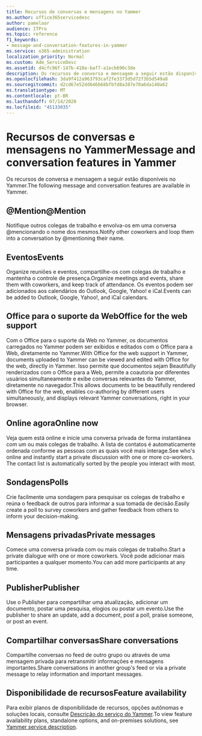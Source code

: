 ```yaml
---
title: Recursos de conversas e mensagens no Yammer
ms.author: office365servicedesc
author: pamelaar
audience: ITPro
ms.topic: reference
f1_keywords:
- message-and-conversation-features-in-yammer
ms.service: o365-administration
localization_priority: Normal
ms.custom: Adm_ServiceDesc
ms.assetid: d4cfc96f-147b-410a-baf7-a1ecb690c3de
description: Os recursos de conversa e mensagem a seguir estão disponíveis no Yammer.
ms.openlocfilehash: 3da9f412a963793caf2fe3373d5d72f3b5d549a8
ms.sourcegitcommit: d2cd67e52dd646b68bfbfd8a387e70a6da140a62
ms.translationtype: MT
ms.contentlocale: pt-BR
ms.lasthandoff: 07/14/2020
ms.locfileid: "45133035"
---
```

# <a name="message-and-conversation-features-in-yammer"></a><span data-ttu-id="cd202-103">Recursos de conversas e mensagens no Yammer</span><span class="sxs-lookup"><span data-stu-id="cd202-103">Message and conversation features in Yammer</span></span>

<span data-ttu-id="cd202-104">Os recursos de conversa e mensagem a seguir estão disponíveis no Yammer.</span><span class="sxs-lookup"><span data-stu-id="cd202-104">The following message and conversation features are available in Yammer.</span></span>
  
## <a name="mention"></a><span data-ttu-id="cd202-105">@Mention</span><span class="sxs-lookup"><span data-stu-id="cd202-105">@Mention</span></span>

<span data-ttu-id="cd202-106">Notifique outros colegas de trabalho e envolva-os em uma conversa @mencionando o nome dos mesmos.</span><span class="sxs-lookup"><span data-stu-id="cd202-106">Notify other coworkers and loop them into a conversation by @mentioning their name.</span></span>

## <a name="events"></a><span data-ttu-id="cd202-107">Eventos</span><span class="sxs-lookup"><span data-stu-id="cd202-107">Events</span></span>

<span data-ttu-id="cd202-108">Organize reuniões e eventos, compartilhe-os com colegas de trabalho e mantenha o controle de presença.</span><span class="sxs-lookup"><span data-stu-id="cd202-108">Organize meetings and events, share them with coworkers, and keep track of attendance.</span></span> <span data-ttu-id="cd202-109">Os eventos podem ser adicionados aos calendários do Outlook, Google, Yahoo! e iCal.</span><span class="sxs-lookup"><span data-stu-id="cd202-109">Events can be added to Outlook, Google, Yahoo!, and iCal calendars.</span></span>
  
## <a name="office-for-the-web-support"></a><span data-ttu-id="cd202-110">Office para o suporte da Web</span><span class="sxs-lookup"><span data-stu-id="cd202-110">Office for the web support</span></span>

<span data-ttu-id="cd202-111">Com o Office para o suporte da Web no Yammer, os documentos carregados no Yammer podem ser exibidos e editados com o Office para a Web, diretamente no Yammer.</span><span class="sxs-lookup"><span data-stu-id="cd202-111">With Office for the web support in Yammer, documents uploaded to Yammer can be viewed and edited with Office for the web, directly in Yammer.</span></span> <span data-ttu-id="cd202-112">Isso permite que documentos sejam Beautifully renderizados com o Office para a Web, permite a coautoria por diferentes usuários simultaneamente e exibe conversas relevantes do Yammer, diretamente no navegador.</span><span class="sxs-lookup"><span data-stu-id="cd202-112">This allows documents to be beautifully rendered with Office for the web, enables co-authoring by different users simultaneously, and displays relevant Yammer conversations, right in your browser.</span></span>

## <a name="online-now"></a><span data-ttu-id="cd202-113">Online agora</span><span class="sxs-lookup"><span data-stu-id="cd202-113">Online now</span></span>

<span data-ttu-id="cd202-p103">Veja quem está online e inicie uma conversa privada de forma instantânea com um ou mais colegas de trabalho. A lista de contatos é automaticamente ordenada conforme as pessoas com as quais você mais interage.</span><span class="sxs-lookup"><span data-stu-id="cd202-p103">See who's online and instantly start a private discussion with one or more co-workers. The contact list is automatically sorted by the people you interact with most.</span></span>

## <a name="polls"></a><span data-ttu-id="cd202-116">Sondagens</span><span class="sxs-lookup"><span data-stu-id="cd202-116">Polls</span></span>

<span data-ttu-id="cd202-117">Crie facilmente uma sondagem para pesquisar os colegas de trabalho e reúna o feedback de outros para informar a sua tomada de decisão.</span><span class="sxs-lookup"><span data-stu-id="cd202-117">Easily create a poll to survey coworkers and gather feedback from others to inform your decision-making.</span></span>
  
## <a name="private-messages"></a><span data-ttu-id="cd202-118">Mensagens privadas</span><span class="sxs-lookup"><span data-stu-id="cd202-118">Private messages</span></span>

<span data-ttu-id="cd202-119">Comece uma conversa privada com ou mais colegas de trabalho.</span><span class="sxs-lookup"><span data-stu-id="cd202-119">Start a private dialogue with one or more coworkers.</span></span> <span data-ttu-id="cd202-120">Você pode adicionar mais participantes a qualquer momento.</span><span class="sxs-lookup"><span data-stu-id="cd202-120">You can add more participants at any time.</span></span>

## <a name="publisher"></a><span data-ttu-id="cd202-121">Publisher</span><span class="sxs-lookup"><span data-stu-id="cd202-121">Publisher</span></span>

<span data-ttu-id="cd202-122">Use o Publisher para compartilhar uma atualização, adicionar um documento, postar uma pesquisa, elogios ou postar um evento.</span><span class="sxs-lookup"><span data-stu-id="cd202-122">Use the publisher to share an update, add a document, post a poll, praise someone, or post an event.</span></span>
    
## <a name="share-conversations"></a><span data-ttu-id="cd202-123">Compartilhar conversas</span><span class="sxs-lookup"><span data-stu-id="cd202-123">Share conversations</span></span>

<span data-ttu-id="cd202-124">Compartilhe conversas no feed de outro grupo ou através de uma mensagem privada para retransmitir informações e mensagens importantes.</span><span class="sxs-lookup"><span data-stu-id="cd202-124">Share conversations in another group's feed or via a private message to relay information and important messages.</span></span>
  
## <a name="feature-availability"></a><span data-ttu-id="cd202-125">Disponibilidade de recursos</span><span class="sxs-lookup"><span data-stu-id="cd202-125">Feature availability</span></span>

<span data-ttu-id="cd202-126">Para exibir planos de disponibilidade de recursos, opções autônomas e soluções locais, consulte [Descrição do serviço do Yammer](yammer-service-description.md).</span><span class="sxs-lookup"><span data-stu-id="cd202-126">To view feature availability plans, standalone options, and on-premises solutions, see [Yammer service description](yammer-service-description.md).</span></span>
  